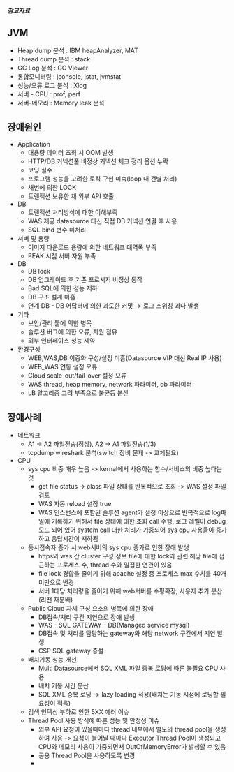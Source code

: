 ##### 참고자료

## JVM
* Heap dump 분석 : IBM heapAnalyzer, MAT
* Thread dump 분석 : stack
* GC Log 분석 : GC Viewer
* 통합모니터링 : jconsole, jstat, jvmstat
* 성능/오류 로그 분석 : Xlog 
* 서버 - CPU : prof, perf
* 서버-메모리 : Memory leak 분석


## 장애원인
* Application
	* 대용량 데이터 조회 시 OOM 발생
	* HTTP/DB 커넥션풀 비정상 커넥션 체크 정리 옵션 누락
	* 코딩 실수
	* 프로그램 성능을 고려한 로직 구현 미숙(loop 내 건별 처리)
	* 채번에 의한 LOCK
	* 트랜잭션 보유한 채 외부 API 호출
 * DB
	 * 트랜잭션 처리방식에 대한 이해부족
	 * WAS 제공 datasource 대신 직접 DB 커넥션 연결 후 사용
	 * SQL bind 변수 미처리
* 서버 및 용량
	* 이미지 다운로드 용량에 의한 네트워크 대역폭 부족
	* PEAK 시점 서버 자원 부족
* DB
	* DB lock
	* DB 업그레이드 후 기존 프로시저 비정상 동작
	* Bad SQL에 의한 성능 저하
	* DB 구조 설계 미흡
	* 연계 DB - DB 어답터에 의한 과도한 커밋 -> 로그 스위칭 과다 발생
* 기타
	* 보안/관리 툴에 의한 병목
	* 솔루션 버그에 의한 오류, 자원 점유
	* 외부 인터페이스 성능 제약
 * 환경구성
	 * WEB,WAS,DB 이중화 구성/설정 미흡(Datasource VIP 대신 Real IP 사용)
	 * WEB_WAS 연동 설정 오류
	 * Cloud scale-out/fail-over 설정 오류
	 * WAS thread, heap memory, network 파라미터, db 파라미터
	 * LB 알고리즘 고려 부족으로 불균등 분산

## 장애사례
* 네트워크
	* A1 -> A2 파일전송(정상), A2 -> A1 파일전송(1/3)
	* tcpdump wireshark 분석(switch 장비 문제 -> 교체필요)
* CPU
	* sys cpu 비중 매우 높음 -> kernal에서 사용하는 함수/서비스의 비중 높다는 것
		* get file status -> class 파일 상태를 반복적으로 조회 -> WAS 설정 파일 검토
		* WAS 자동 reload 설정 true 
		* WAS 인스턴스에 포함된 솔루션 agent가 설정 이상으로 반복적으로 log파일에 기록하기 위해서 file 상태에 대한 조회 call 수행, 로그 레벨이 debug 모드 되어 있어 system call 대한 처리가 가중되어 sys cpu 사용율이 증가하고 응답시간이 저하됨
	* 동시접속자 증가 시 web서버의 sys cpu 증가로 인한 장애 발생
		* https와 was 간 cluster 구성 정보 file에 대한 lock과 관련 해당 file에 접근하는 프로세스 수, thread 수와 밀접한 연관이 있음
		* file lock 경합을 줄이기 위해 apache 설정 중 프로세스 max 수치를 40개 미만으로 변경
		* 서버 1대당 처리량을 줄이기 위해 web서버를 수평확장, 사용자 추가 분산(리전 재분배)
	* Public Cloud 자체 구성 요소의 병목에 의한 장애
		* DB접속/처리 구간 지연으로 장애 발생
		* WAS - SQL GATEWAY - DB(Managed service mysql)
		* DB접속 및 처리를 담당하는 gateway와 해당 network 구간에서 지연 발생
		* CSP SQL gateway 증설
	* 배치기동 성능 개선
		* Multi Datasource에서 SQL XML 파일 중복 로딩에 따른 불필요 CPU 사용
		* 배치 기동 시간 분산
		*  SQL XML 중복 로딩 -> lazy loading 적용(배치는 기동 시점에 로딩할 필요성이 적음)
	* 검색 인덱싱 부하로 인한 5XX 에러 이슈
	* Thread Pool 사용 방식에 따른 성능 및 안정성 이슈
		* 외부 API 요청이 있을때마다 thread 내부에서 별도의 thread pool을 생성하여 사용 -> 요청이 늘어날 때마다 Executor Thread Pool이 생성되고 CPU와 메모리 사용이 가중되면서 OutOfMemoryError가 발생할 수 있음
		* 공용 Thread Pool을 사용하도록 변경
		* 
